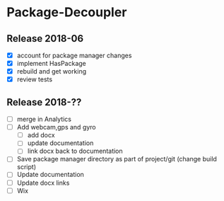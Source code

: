 # Package-Decoupler
## Release 2018-06

* [x] account for package manager changes
* [x] implement HasPackage
* [x] rebuild and get working
* [x] review tests

## Release 2018-??

* [ ] merge in Analytics
* [ ] Add webcam,gps and gyro
  * [ ] add docx
  * [ ] update documentation
  * [ ] link docx back to documentation
* [ ] Save package manager directory as part of project/git (change build script)
* [ ] Update documentation
* [ ] Update docx links
* [ ] Wix
